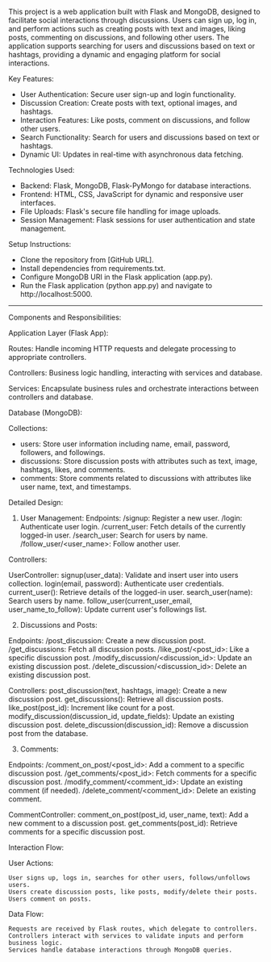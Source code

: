 This project is a web application built with Flask and MongoDB, designed to facilitate social interactions through discussions. Users can sign up, log in, and perform actions such as creating posts with text and images, liking posts, commenting on discussions, and following other users. The application supports searching for users and discussions based on text or hashtags, providing a dynamic and engaging platform for social interactions.

Key Features:
- User Authentication: Secure user sign-up and login functionality.
- Discussion Creation: Create posts with text, optional images, and hashtags.
- Interaction Features: Like posts, comment on discussions, and follow other users.
- Search Functionality: Search for users and discussions based on text or hashtags.
- Dynamic UI: Updates in real-time with asynchronous data fetching.

Technologies Used:
- Backend: Flask, MongoDB, Flask-PyMongo for database interactions.
- Frontend: HTML, CSS, JavaScript for dynamic and responsive user interfaces.
- File Uploads: Flask's secure file handling for image uploads.
- Session Management: Flask sessions for user authentication and state management.

Setup Instructions:
- Clone the repository from [GitHub URL].
- Install dependencies from requirements.txt.
- Configure MongoDB URI in the Flask application (app.py).
- Run the Flask application (python app.py) and navigate to http://localhost:5000.


------------------------------------
Components and Responsibilities:

Application Layer (Flask App):

Routes: Handle incoming HTTP requests and delegate processing to appropriate controllers.

Controllers: Business logic handling, interacting with services and database.

Services: Encapsulate business rules and orchestrate interactions between controllers and database.

Database (MongoDB):

Collections:

- users: Store user information including name, email, password, followers, and followings.
- discussions: Store discussion posts with attributes such as text, image, hashtags, likes, and comments.
- comments: Store comments related to discussions with attributes like user name, text, and timestamps.

Detailed Design:
1. User Management:
Endpoints:
    /signup: Register a new user.
    /login: Authenticate user login.
    /current_user: Fetch details of the currently logged-in user.
    /search_user: Search for users by name.
    /follow_user/<user_name>: Follow another user.

Controllers:

UserController:
    signup(user_data): Validate and insert user into users collection.
    login(email, password): Authenticate user credentials.
    current_user(): Retrieve details of the logged-in user.
    search_user(name): Search users by name.
    follow_user(current_user_email, user_name_to_follow): Update current user's followings list.


2. Discussions and Posts:

Endpoints:
    /post_discussion: Create a new discussion post.
    /get_discussions: Fetch all discussion posts.
    /like_post/<post_id>: Like a specific discussion post.
    /modify_discussion/<discussion_id>: Update an existing discussion post.
    /delete_discussion/<discussion_id>: Delete an existing discussion post.

Controllers:
    post_discussion(text, hashtags, image): Create a new discussion post.
    get_discussions(): Retrieve all discussion posts.
    like_post(post_id): Increment like count for a post.
    modify_discussion(discussion_id, update_fields): Update an existing discussion post.
    delete_discussion(discussion_id): Remove a discussion post from the database.


3. Comments:

Endpoints:
    /comment_on_post/<post_id>: Add a comment to a specific discussion post.
    /get_comments/<post_id>: Fetch comments for a specific discussion post.
    /modify_comment/<comment_id>: Update an existing comment (if needed).
    /delete_comment/<comment_id>: Delete an existing comment.

CommentController:
    comment_on_post(post_id, user_name, text): Add a new comment to a discussion post.
    get_comments(post_id): Retrieve comments for a specific discussion post.

Interaction Flow:

User Actions:

    User signs up, logs in, searches for other users, follows/unfollows users.
    Users create discussion posts, like posts, modify/delete their posts.
    Users comment on posts.

Data Flow:

    Requests are received by Flask routes, which delegate to controllers.
    Controllers interact with services to validate inputs and perform business logic.
    Services handle database interactions through MongoDB queries.
